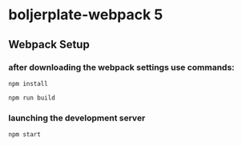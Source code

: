 # boljerplate-webpack 5

## Webpack Setup
### after downloading the webpack settings use commands:
```
npm install
```
```
npm run build
```
### launching the development server
```
npm start
```
